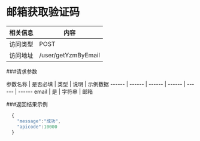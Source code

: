 

# 邮箱获取验证码
 相关信息 | 内容
 ------ | ------
 访问类型 | POST
 访问地址 | /user/getYzmByEmail

###请求参数

 参数名称 | 是否必填 | 类型 | 说明 | 示例数据
 ------ | ------ | ------ | ------ | ------ | ------
 email | 是 | 字符串 | 邮箱

###返回结果示例

```javascript
  {
  	"message":"成功",
  	"apicode":10000
  }



```
